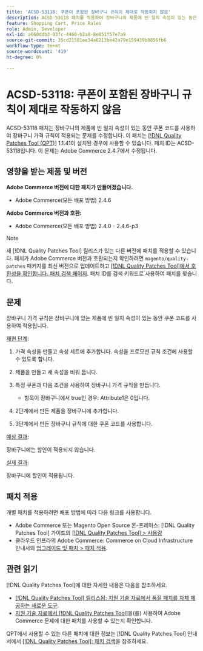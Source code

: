 ```yaml
---
title: 'ACSD-53118: 쿠폰이 포함된 장바구니 규칙이 제대로 작동하지 않음'
description: ACSD-53118 패치를 적용하여 장바구니의 제품에 빈 일치 속성이 있는 동안 쿠폰 코드를 사용하여 장바구니 가격 규칙이 적용되는 Adobe Commerce 문제를 해결합니다.
feature: Shopping Cart, Price Rules
role: Admin, Developer
exl-id: a660ddb3-03fc-4460-b2a8-8e851f57e7a9
source-git-commit: 35cd21581ee34a6213be42a79e159439b8856fb6
workflow-type: tm+mt
source-wordcount: '419'
ht-degree: 0%

---
```


# ACSD-53118: 쿠폰이 포함된 장바구니 규칙이 제대로 작동하지 않음

ACSD-53118 패치는 장바구니의 제품에 빈 일치 속성이 있는 동안 쿠폰 코드를 사용하여 장바구니 가격 규칙이 적용되는 문제를 수정합니다. 이 패치는 [[!DNL Quality Patches Tool (QPT)]](/help/announcements/adobe-commerce-announcements/magento-quality-patches-released-new-tool-to-self-serve-quality-patches.md) 1.1.41이 설치된 경우에 사용할 수 있습니다. 패치 ID는 ACSD-53118입니다. 이 문제는 Adobe Commerce 2.4.7에서 수정됩니다.

## 영향을 받는 제품 및 버전

**Adobe Commerce 버전에 대한 패치가 만들어졌습니다.**

* Adobe Commerce(모든 배포 방법) 2.4.6

**Adobe Commerce 버전과 호환:**

* Adobe Commerce(모든 배포 방법) 2.4.0 - 2.4.6-p3

>[!NOTE]
>
>새 [!DNL Quality Patches Tool] 릴리스가 있는 다른 버전에 패치를 적용할 수 있습니다. 패치가 Adobe Commerce 버전과 호환되는지 확인하려면 `magento/quality-patches` 패키지를 최신 버전으로 업데이트하고 [[!DNL Quality Patches Tool]에서 호환성을 확인합니다. 패치 검색 페이지](https://experienceleague.adobe.com/tools/commerce-quality-patches/index.html?lang=ko). 패치 ID를 검색 키워드로 사용하여 패치를 찾습니다.

## 문제

장바구니 가격 규칙은 장바구니에 있는 제품에 빈 일치 속성이 있는 동안 쿠폰 코드를 사용하여 적용됩니다.

<u>재현 단계</u>:

1. 가격 속성을 만들고 속성 세트에 추가합니다. 속성을 프로모션 규칙 조건에 사용할 수 있도록 합니다.
1. 제품을 만들고 새 속성을 비워 둡니다.
1. 특정 쿠폰과 다음 조건을 사용하여 장바구니 가격 규칙을 만듭니다.

   * 항목이 장바구니에서 true인 경우: Attribute1은 0입니다.

1. 2단계에서 만든 제품을 장바구니에 추가합니다.
1. 3단계에서 만든 장바구니 규칙에 대한 쿠폰 코드를 사용합니다.

<u>예상 결과</u>:

장바구니에는 할인이 적용되지 않습니다.

<u>실제 결과</u>:

장바구니에 할인이 적용됩니다.

## 패치 적용

개별 패치를 적용하려면 배포 방법에 따라 다음 링크를 사용합니다.

* Adobe Commerce 또는 Magento Open Source 온-프레미스: [!DNL Quality Patches Tool] 가이드의 [[!DNL Quality Patches Tool] > 사용량](https://experienceleague.adobe.com/docs/commerce-operations/tools/quality-patches-tool/usage.html?lang=ko)
* 클라우드 인프라의 Adobe Commerce: Commerce on Cloud Infrastructure 안내서의 [업그레이드 및 패치 > 패치 적용](https://experienceleague.adobe.com/docs/commerce-cloud-service/user-guide/develop/upgrade/apply-patches.html?lang=ko).

## 관련 읽기

[!DNL Quality Patches Tool]에 대한 자세한 내용은 다음을 참조하세요.

* [[!DNL Quality Patches Tool] 릴리스됨: 지원 기술 자료에서 품질 패치를 자체 제공하는 새로운 도구](/help/announcements/adobe-commerce-announcements/magento-quality-patches-released-new-tool-to-self-serve-quality-patches.md).
* [지원 기술 자료에서  [!DNL Quality Patches Tool]](/help/support-tools/patches-available-in-qpt-tool/check-patch-for-magento-issue-with-magento-quality-patches.md)을(를) 사용하여 Adobe Commerce 문제에 대한 패치를 사용할 수 있는지 확인합니다.

QPT에서 사용할 수 있는 다른 패치에 대한 정보는 [!DNL Quality Patches Tool] 안내서에서 [[!DNL Quality Patches Tool]: 패치 검색](https://experienceleague.adobe.com/tools/commerce-quality-patches/index.html?lang=ko)을 참조하세요.
